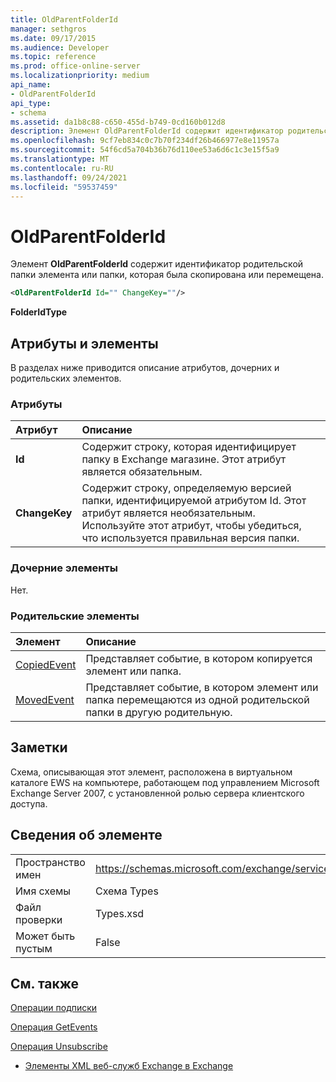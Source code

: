 ```yaml
---
title: OldParentFolderId
manager: sethgros
ms.date: 09/17/2015
ms.audience: Developer
ms.topic: reference
ms.prod: office-online-server
ms.localizationpriority: medium
api_name:
- OldParentFolderId
api_type:
- schema
ms.assetid: da1b8c88-c650-455d-b749-0cd160b012d8
description: Элемент OldParentFolderId содержит идентификатор родительской папки элемента или папки, которая была скопирована или перемещена.
ms.openlocfilehash: 9cf7eb834c0c7b70f234df26b466977e8e11957a
ms.sourcegitcommit: 54f6cd5a704b36b76d110ee53a6d6c1c3e15f5a9
ms.translationtype: MT
ms.contentlocale: ru-RU
ms.lasthandoff: 09/24/2021
ms.locfileid: "59537459"
---
```

# <a name="oldparentfolderid"></a>OldParentFolderId

Элемент **OldParentFolderId** содержит идентификатор родительской папки элемента или папки, которая была скопирована или перемещена. 
  
```xml
<OldParentFolderId Id="" ChangeKey=""/>
```

 **FolderIdType**
## <a name="attributes-and-elements"></a>Атрибуты и элементы

В разделах ниже приводится описание атрибутов, дочерних и родительских элементов.
  
### <a name="attributes"></a>Атрибуты

|**Атрибут**|**Описание**|
|:-----|:-----|
|**Id** <br/> |Содержит строку, которая идентифицирует папку в Exchange магазине. Этот атрибут является обязательным.  <br/> |
|**ChangeKey** <br/> |Содержит строку, определяемую версией папки, идентифицируемой атрибутом Id. Этот атрибут является необязательным. Используйте этот атрибут, чтобы убедиться, что используется правильная версия папки.  <br/> |
   
### <a name="child-elements"></a>Дочерние элементы

Нет.
  
### <a name="parent-elements"></a>Родительские элементы

|**Элемент**|**Описание**|
|:-----|:-----|
|[CopiedEvent](copiedevent.md) <br/> |Представляет событие, в котором копируется элемент или папка.  <br/> |
|[MovedEvent](movedevent.md) <br/> |Представляет событие, в котором элемент или папка перемещаются из одной родительской папки в другую родительную.  <br/> |
   
## <a name="remarks"></a>Заметки

Схема, описывающая этот элемент, расположена в виртуальном каталоге EWS на компьютере, работающем под управлением Microsoft Exchange Server 2007, с установленной ролью сервера клиентского доступа.
  
## <a name="element-information"></a>Сведения об элементе

|||
|:-----|:-----|
|Пространство имен  <br/> |https://schemas.microsoft.com/exchange/services/2006/types  <br/> |
|Имя схемы  <br/> |Схема Types  <br/> |
|Файл проверки  <br/> |Types.xsd  <br/> |
|Может быть пустым  <br/> |False  <br/> |
   
## <a name="see-also"></a>См. также



[Операции подписки](subscribe-operation.md)
  
[Операция GetEvents](getevents-operation.md)
  
[Операция Unsubscribe](unsubscribe-operation.md)


- [Элементы XML веб-служб Exchange в Exchange](ews-xml-elements-in-exchange.md)

